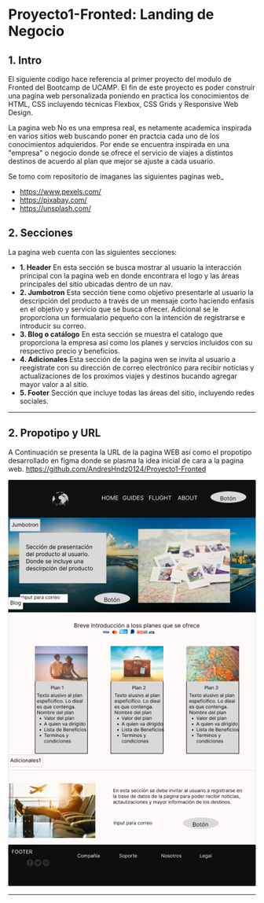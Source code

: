 # Proyecto1-Fronted: Landing de Negocio


## 1. Intro
El siguiente codigo hace referencia al primer proyecto del modulo de Fronted del Bootcamp de UCAMP. El fin de este proyecto es poder  construir una pagina web personalizada poniendo en practica los conocimientos de HTML, CSS incluyendo técnicas Flexbox, CSS Grids y Responsive Web Design.

La pagina web No es una empresa real, es netamente academica inspirada en varios sitios web buscando poner en practcia cada uno de los conocimientos adquieridos. Por ende se encuentra inspirada en una "empresa" o negocio donde se ofrece el servicio de viajes a distintos destinos de acuerdo al plan que mejor se ajuste a cada usuario.

Se tomo com repositorio de imaganes las siguientes paginas web_
- https://www.pexels.com/
- https://pixabay.com/
- https://unsplash.com/


## 2. Secciones
La pagina web cuenta con las siguientes secciones:

- **1. Header**
    En esta sección se busca mostrar al usuario la interacción principal con la pagina web en donde encontrara el logo y las áreas principales del sitio ubicadas dentro de un nav.
- **2. Jumbotron**
    Esta sección tiene como objetivo presentarle al usuario la descripción del producto a través de un mensaje corto haciendo enfasis en el objetivo y servicio que se busca ofrecer. Adicional se le proporciona un formualario pequeño con la intención de registrarse e introducir su correo.
- **3. Blog o catálogo**
    En esta sección se muestra el catalogo que proporciona la empresa así como los planes y servcios incluidos con su respectivo precio y beneficios.
- **4. Adicionales**
    Esta sección de la pagina wen se invita al usuario a reegístrate con su dirección de correo electrónico para recibir noticias y actualizaciones de los proximos viajes y destinos bucando agregar mayor valor a al sitio.
 - **5. Footer**
    Sección que incluye todas las áreas del sitio, incluyendo redes sociales.

****

## 2. Propotipo y URL
A Continuación se presenta la URL de la pagina WEB así como el propotipo desarrollado en figma donde se plasma la idea inicial de cara a la pagina web.
https://github.com/AndresHndz0124/Proyecto1-Fronted

![imagen](Imagenes/Proyecto-Figma-Frontend1.png)

****

